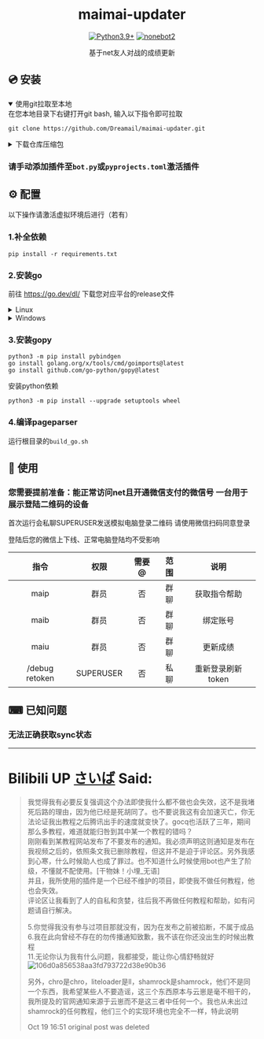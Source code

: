 <div align="center">

# maimai-updater
[![Python3.9+](https://img.shields.io/badge/Python-3.9+-blue)](https://www.python.org)
[![nonebot2](https://img.shields.io/badge/NoneBot2-2.3.1+-red)](https://github.com/nonebot/nonebot2)

基于net友人对战的成绩更新

</div>

## 💿 安装

<details open>
<summary>使用git拉取至本地</summary>
在您本地目录下右键打开git bash, 输入以下指令即可拉取

    git clone https://github.com/Dreamail/maimai-updater.git

</details>

<details>
<summary>下载仓库压缩包</summary>
手动下载仓库压缩包放至本地自建文件夹

</details>

### 请手动添加插件至`bot.py`或`pyprojects.toml`激活插件

## ⚙️ 配置
以下操作请激活虚拟环境后进行（若有）

### 1.补全依赖

    pip install -r requirements.txt

### 2.安装go

前往 https://go.dev/dl/ 下载您对应平台的release文件

<details>
<summary>Linux</summary>

移除所有先前版本并解压您刚刚下载到`/usr/local`的压缩包

    rm -rf /usr/local/go && tar -C /usr/local -xzf go1.23.4.linux-amd64.tar.gz

添加`/usr/local/go/bin`到环境变量

    export PATH=$PATH:/usr/local/go/bin

</details>

<details>
<summary>Windows</summary>

运行您下载的`.msi`安装程序

添加`~/go/bin`至系统环境变量

</details>

### 3.安装gopy

    python3 -m pip install pybindgen
    go install golang.org/x/tools/cmd/goimports@latest
    go install github.com/go-python/gopy@latest

安装python依赖

    python3 -m pip install --upgrade setuptools wheel

### 4.编译pageparser

运行根目录的`build_go.sh`


## 🎉 使用

### 您需要提前准备：能正常访问net且开通微信支付的微信号 一台用于展示登陆二维码的设备

首次运行会私聊SUPERUSER发送模拟电脑登录二维码 请使用微信扫码同意登录

登陆后您的微信上下线、正常电脑登陆均不受影响

|       指令       | 权限 | 需要@ | 范围 |     说明      |
|:--------------:|:----:|:----:|:--:|:-----------:|
|      maip      | 群员 | 否 | 群聊 |   获取指令帮助    |
|      maib      | 群员 | 否 | 群聊 |    绑定账号     |
|      maiu      | 群员 | 否 | 群聊 |    更新成绩     |
| /debug retoken | SUPERUSER | 否 | 私聊 | 重新登录刷新token |

## ⌨  已知问题
### 无法正确获取sync状态

---
# Bilibili UP [さいば](https://t.bilibili.com/854067002885537792) Said:
> 我觉得我有必要反复强调这个办法即使我什么都不做也会失效，这不是我堵死后路的理由，因为他已经是死胡同了。也不要说我这有会加速灭亡，你无法论证我出教程之后腾讯出手的速度就变快了。gocq也活跃了三年，期间那么多教程，难道就能归咎到其中某一个教程的错吗？  
> 刚刚看到某教程网站发布了不要发布的通知。我必须声明这则通知是发布在我视频之后的，依照条文我已删除教程，但这并不是迫于评论区。另外我感到心寒，什么时候助人也成了罪过。也不知道什么时候使用bot也产生了阶级，不懂就不配使用。[干物妹！小埋_无语]  
> 并且，我所使用的插件是一个已经不维护的项目，即使我不做任何教程，他也会失效。  
> 评论区让我看到了人的自私和贪婪，往后我不再做任何教程和帮助，如有问题请自行解决。  
>
> 5.你觉得我没有参与过项目那就没有，因为在发布之前被掐断，不属于成品  
> 6.我在此向曾经不存在的勿传播通知致歉，我不该在你还没出生的时候出教程  
> 11.无论你认为我有什么问题，我都接受，能让你心情舒畅就好  
> ![106d0a856538aa3fd793722d38e90b36](https://github.com/Dreamail/maimai-updater/assets/46253320/e5e6b3db-0992-41a4-b97e-8f16a032392d)
>
> 另外，chro是chro，liteloader是ll，shamrock是shamrock，他们不是同一个东西，我希望某些人不要造谣，这三个东西原本与云崽是毫不相干的，我所提及的官网通知来源于云崽而不是这三者中任何一个。我也从未出过shamrock的任何教程，他们三个的实现环境也完全不一样，特此说明
>
> Oct 19 16:51 original post was deleted